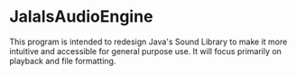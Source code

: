 # JalalsAudioEngine
This program is intended to redesign Java's Sound Library to make it more intuitive and accessible for general purpose use. 
It will focus primarily on playback and file formatting.
